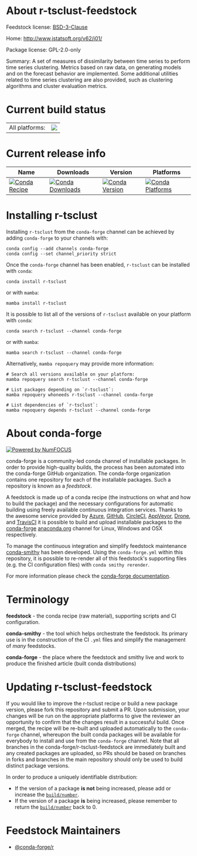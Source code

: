 About r-tsclust-feedstock
=========================

Feedstock license: [BSD-3-Clause](https://github.com/conda-forge/r-tsclust-feedstock/blob/main/LICENSE.txt)

Home: http://www.jstatsoft.org/v62/i01/

Package license: GPL-2.0-only

Summary: A set of measures of dissimilarity between time series to perform time series clustering. Metrics based on raw data, on generating models and on the forecast behavior are implemented. Some additional utilities related to time series clustering are also provided, such as clustering algorithms and cluster evaluation metrics.

Current build status
====================


<table><tr><td>All platforms:</td>
    <td>
      <a href="https://dev.azure.com/conda-forge/feedstock-builds/_build/latest?definitionId=7386&branchName=main">
        <img src="https://dev.azure.com/conda-forge/feedstock-builds/_apis/build/status/r-tsclust-feedstock?branchName=main">
      </a>
    </td>
  </tr>
</table>

Current release info
====================

| Name | Downloads | Version | Platforms |
| --- | --- | --- | --- |
| [![Conda Recipe](https://img.shields.io/badge/recipe-r--tsclust-green.svg)](https://anaconda.org/conda-forge/r-tsclust) | [![Conda Downloads](https://img.shields.io/conda/dn/conda-forge/r-tsclust.svg)](https://anaconda.org/conda-forge/r-tsclust) | [![Conda Version](https://img.shields.io/conda/vn/conda-forge/r-tsclust.svg)](https://anaconda.org/conda-forge/r-tsclust) | [![Conda Platforms](https://img.shields.io/conda/pn/conda-forge/r-tsclust.svg)](https://anaconda.org/conda-forge/r-tsclust) |

Installing r-tsclust
====================

Installing `r-tsclust` from the `conda-forge` channel can be achieved by adding `conda-forge` to your channels with:

```
conda config --add channels conda-forge
conda config --set channel_priority strict
```

Once the `conda-forge` channel has been enabled, `r-tsclust` can be installed with `conda`:

```
conda install r-tsclust
```

or with `mamba`:

```
mamba install r-tsclust
```

It is possible to list all of the versions of `r-tsclust` available on your platform with `conda`:

```
conda search r-tsclust --channel conda-forge
```

or with `mamba`:

```
mamba search r-tsclust --channel conda-forge
```

Alternatively, `mamba repoquery` may provide more information:

```
# Search all versions available on your platform:
mamba repoquery search r-tsclust --channel conda-forge

# List packages depending on `r-tsclust`:
mamba repoquery whoneeds r-tsclust --channel conda-forge

# List dependencies of `r-tsclust`:
mamba repoquery depends r-tsclust --channel conda-forge
```


About conda-forge
=================

[![Powered by
NumFOCUS](https://img.shields.io/badge/powered%20by-NumFOCUS-orange.svg?style=flat&colorA=E1523D&colorB=007D8A)](https://numfocus.org)

conda-forge is a community-led conda channel of installable packages.
In order to provide high-quality builds, the process has been automated into the
conda-forge GitHub organization. The conda-forge organization contains one repository
for each of the installable packages. Such a repository is known as a *feedstock*.

A feedstock is made up of a conda recipe (the instructions on what and how to build
the package) and the necessary configurations for automatic building using freely
available continuous integration services. Thanks to the awesome service provided by
[Azure](https://azure.microsoft.com/en-us/services/devops/), [GitHub](https://github.com/),
[CircleCI](https://circleci.com/), [AppVeyor](https://www.appveyor.com/),
[Drone](https://cloud.drone.io/welcome), and [TravisCI](https://travis-ci.com/)
it is possible to build and upload installable packages to the
[conda-forge](https://anaconda.org/conda-forge) [anaconda.org](https://anaconda.org/)
channel for Linux, Windows and OSX respectively.

To manage the continuous integration and simplify feedstock maintenance
[conda-smithy](https://github.com/conda-forge/conda-smithy) has been developed.
Using the ``conda-forge.yml`` within this repository, it is possible to re-render all of
this feedstock's supporting files (e.g. the CI configuration files) with ``conda smithy rerender``.

For more information please check the [conda-forge documentation](https://conda-forge.org/docs/).

Terminology
===========

**feedstock** - the conda recipe (raw material), supporting scripts and CI configuration.

**conda-smithy** - the tool which helps orchestrate the feedstock.
                   Its primary use is in the construction of the CI ``.yml`` files
                   and simplify the management of *many* feedstocks.

**conda-forge** - the place where the feedstock and smithy live and work to
                  produce the finished article (built conda distributions)


Updating r-tsclust-feedstock
============================

If you would like to improve the r-tsclust recipe or build a new
package version, please fork this repository and submit a PR. Upon submission,
your changes will be run on the appropriate platforms to give the reviewer an
opportunity to confirm that the changes result in a successful build. Once
merged, the recipe will be re-built and uploaded automatically to the
`conda-forge` channel, whereupon the built conda packages will be available for
everybody to install and use from the `conda-forge` channel.
Note that all branches in the conda-forge/r-tsclust-feedstock are
immediately built and any created packages are uploaded, so PRs should be based
on branches in forks and branches in the main repository should only be used to
build distinct package versions.

In order to produce a uniquely identifiable distribution:
 * If the version of a package **is not** being increased, please add or increase
   the [``build/number``](https://docs.conda.io/projects/conda-build/en/latest/resources/define-metadata.html#build-number-and-string).
 * If the version of a package **is** being increased, please remember to return
   the [``build/number``](https://docs.conda.io/projects/conda-build/en/latest/resources/define-metadata.html#build-number-and-string)
   back to 0.

Feedstock Maintainers
=====================

* [@conda-forge/r](https://github.com/conda-forge/r/)

